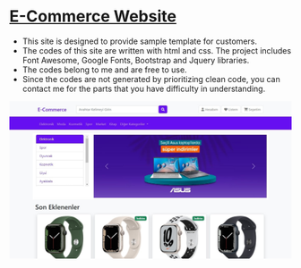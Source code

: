 # [E-Commerce Website](https://siteforecommerce.netlify.app/)
- This site is designed to provide sample template for customers.
- The codes of this site are written with html and css. The project includes Font Awesome, Google Fonts, Bootstrap and Jquery libraries.
- The codes belong to me and are free to use.
- Since the codes are not generated by prioritizing clean code, you can contact me for the parts that you have difficulty in understanding.

![The Image of the Website](https://github.com/ahakansahin/DemoDesign-Site_For_Ecommerce/blob/main/siteforecommerce.jpg)

